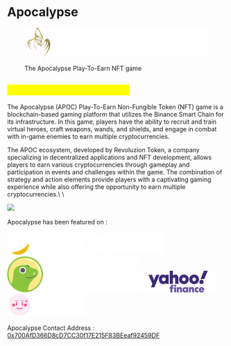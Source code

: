 # Apocalypse

<figure><img src=".gitbook/assets/ApocalypseLogoFullBright.png" alt=""><figcaption><p>The Apocalypse Play-To-Earn NFT game</p></figcaption></figure>

## <mark style="color:yellow;">What Is Apocalypse Game?</mark>

The Apocalypse (APOC) Play-To-Earn Non-Fungible Token (NFT) game is a blockchain-based gaming platform that utilizes the Binance Smart Chain for its infrastructure. In this game, players have the ability to recruit and train virtual heroes, craft weapons, wands, and shields, and engage in combat with in-game enemies to earn multiple cryptocurrencies.&#x20;

The APOC ecosystem, developed by Revoluzion Token, a company specializing in decentralized applications and NFT development, allows players to earn various cryptocurrencies through gameplay and participation in events and challenges within the game. The combination of strategy and action elements provide players with a captivating gaming experience while also offering the opportunity to earn multiple cryptocurrencies.\ <mark style="color:yellow;"></mark>\ <mark style="color:yellow;"></mark>

![](<.gitbook/assets/image (76).png>)

Apocalypse has been featured on :\
\
<img src=".gitbook/assets/image (164).png" alt="" data-size="line">   <img src=".gitbook/assets/image (61).png" alt="" data-size="line">  <img src=".gitbook/assets/image (79).png" alt="" data-size="line"> <img src=".gitbook/assets/image (89).png" alt="" data-size="line"><img src=".gitbook/assets/image (133).png" alt="" data-size="line">\
\
Apocalypse Contact Address : [0x700AfD366D8cD7CC30f17E215F83BEeaf92459DF](https://bscscan.com/address/0x700AfD366D8cD7CC30f17E215F83BEeaf92459DF)
